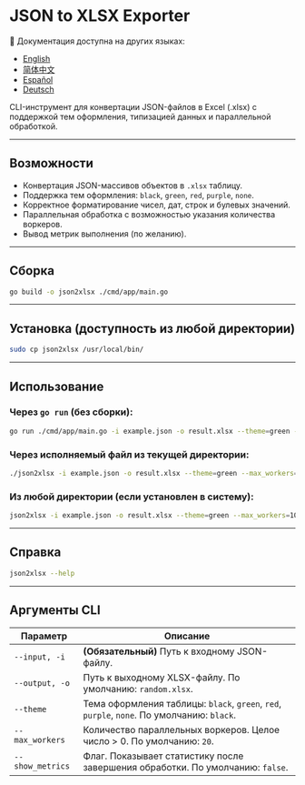 # JSON to XLSX Exporter

📘 Документация доступна на других языках:
- [English](README.md)
- [简体中文](README.zh.md)
- [Español](README.es.md)
- [Deutsch](README.de.md)


CLI-инструмент для конвертации JSON-файлов в Excel (.xlsx) с поддержкой тем оформления, типизацией данных и параллельной обработкой.

---

## Возможности

* Конвертация JSON-массивов объектов в `.xlsx` таблицу.
* Поддержка тем оформления: `black`, `green`, `red`, `purple`, `none`.
* Корректное форматирование чисел, дат, строк и булевых значений.
* Параллельная обработка с возможностью указания количества воркеров.
* Вывод метрик выполнения (по желанию).

---

## Сборка

```bash
go build -o json2xlsx ./cmd/app/main.go
```

---

## Установка (доступность из любой директории)

```bash
sudo cp json2xlsx /usr/local/bin/
```

---

## Использование

### Через `go run` (без сборки):

```bash
go run ./cmd/app/main.go -i example.json -o result.xlsx --theme=green --max_workers=100 --show_metrics=true
```

### Через исполняемый файл из текущей директории:

```bash
./json2xlsx -i example.json -o result.xlsx --theme=green --max_workers=10 
```

### Из любой директории (если установлен в систему):

```bash
json2xlsx -i example.json -o result.xlsx --theme=green --max_workers=10 
```

---

## Справка

```bash
json2xlsx --help
```

---

## Аргументы CLI

| Параметр         | Описание                                                                                   |
| ---------------- | ------------------------------------------------------------------------------------------ |
| `--input, -i`    | **(Обязательный)** Путь к входному JSON-файлу.                                             |
| `--output, -o`   | Путь к выходному XLSX-файлу. По умолчанию: `random.xlsx`.                                  |
| `--theme`        | Тема оформления таблицы: `black`, `green`, `red`, `purple`, `none`. По умолчанию: `black`. |
| `--max_workers`  | Количество параллельных воркеров. Целое число > 0. По умолчанию: `20`.                     |
| `--show_metrics` | Флаг. Показывает статистику после завершения обработки. По умолчанию: `false`.             |


